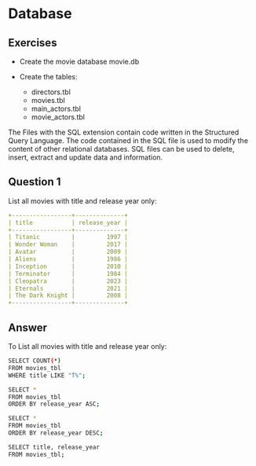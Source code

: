 # Database

## Exercises

- Create the movie database movie.db

- Create the tables:
  - directors.tbl
  - movies.tbl
  - main_actors.tbl
  - movie_actors.tbl

The Files with the SQL extension contain code written in the Structured Query Language. 
The code contained in the SQL file is used to modify the content of other relational databases. 
SQL files can be used to delete, insert, extract and update data and information.

## Question 1
List all movies with title and release year only:

```yaml
+-----------------+--------------+
| title           | release_year |
+-----------------+--------------+
| Titanic         |         1997 |
| Wonder Woman    |         2017 |
| Avatar          |         2009 |
| Aliens          |         1986 |
| Inception       |         2010 |
| Terminator      |         1984 |
| Cleopatra       |         2023 |
| Eternals        |         2021 |
| The Dark Knight |         2008 |
+-----------------+--------------+
```
## Answer 
To List all movies with title and release year only:
```sh
SELECT COUNT(*)
FROM movies_tbl
WHERE title LIKE "T%";

SELECT *
FROM movies_tbl
ORDER BY release_year ASC;

SELECT *
FROM movies_tbl
ORDER BY release_year DESC;

SELECT title, release_year
FROM movies_tbl;
```
